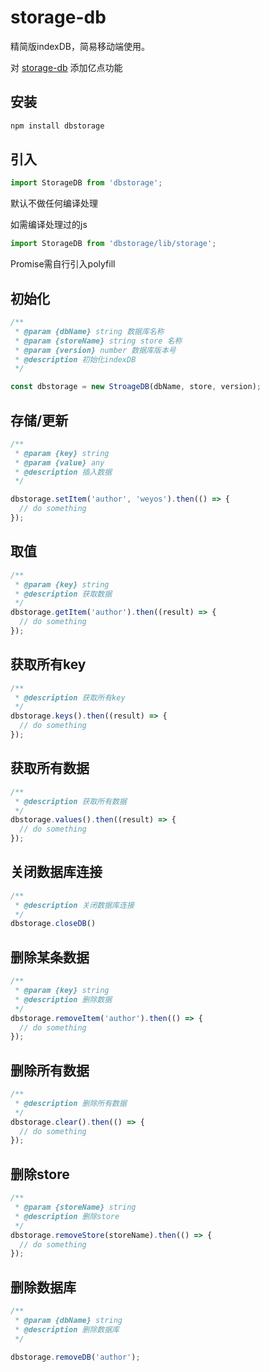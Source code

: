 # storage-db

精简版indexDB，简易移动端使用。

对 [storage-db](https://github.com/weyos/storage-db) 添加亿点功能

## 安装

```sh
npm install dbstorage
```

## 引入

```js
import StorageDB from 'dbstorage';
```

默认不做任何编译处理

如需编译处理过的js

```js
import StorageDB from 'dbstorage/lib/storage';
```

Promise需自行引入polyfill

## 初始化

```js
/**
 * @param {dbName} string 数据库名称
 * @param {storeName} string store 名称
 * @param {version} number 数据库版本号
 * @description 初始化indexDB
 */

const dbstorage = new StroageDB(dbName, store, version);
```

## 存储/更新

```js
/**
 * @param {key} string
 * @param {value} any
 * @description 插入数据
 */

dbstorage.setItem('author', 'weyos').then(() => {
  // do something
});
```

## 取值

```js
/**
 * @param {key} string
 * @description 获取数据
 */
dbstorage.getItem('author').then((result) => {
  // do something
});
```

## 获取所有key

```js
/**
 * @description 获取所有key
 */
dbstorage.keys().then((result) => {
  // do something
});
```

## 获取所有数据

```js
/**
 * @description 获取所有数据
 */
dbstorage.values().then((result) => {
  // do something
});
```

## 关闭数据库连接

```js
/**
 * @description 关闭数据库连接
 */
dbstorage.closeDB()
```

## 删除某条数据

```js
/**
 * @param {key} string
 * @description 删除数据
 */
dbstorage.removeItem('author').then(() => {
  // do something
});
```

## 删除所有数据

```js
/**
 * @description 删除所有数据
 */
dbstorage.clear().then(() => {
  // do something
});
```

## 删除store

```js
/**
 * @param {storeName} string
 * @description 删除store
 */
dbstorage.removeStore(storeName).then(() => {
  // do something
});
```

## 删除数据库

```js
/**
 * @param {dbName} string
 * @description 删除数据库
 */

dbstorage.removeDB('author');
```
